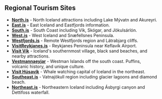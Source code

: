 ## Regional Tourism Sites

- **<a href="https://northiceland.is" target="_blank">North.is</a>** - North Iceland attractions including Lake Mývatn and Akureyri.
- **<a href="https://east.is" target="_blank">East.is</a>** - East Iceland and Eastfjords information.
- **<a href="https://south.is" target="_blank">South.is</a>** - South Coast including Vík, Skógar, and Jökulsárlón.
- **<a href="https://west.is" target="_blank">West.is</a>** - West Iceland and Snæfellsnes Peninsula.
- **<a href="https://westfjords.is" target="_blank">Westfjords.is</a>** - Remote Westfjords region and Látrabjarg cliffs.
- **<a href="https://visitreykjanes.is" target="_blank">VisitReykjanes.is</a>** - Reykjanes Peninsula near Keflavík Airport.
- **<a href="https://www.south.is/en/inspiration/destinations/vik" target="_blank">Visit Vík</a>** - Iceland's southernmost village, black sand beaches, and nearby attractions.
- **<a href="https://www.visitvestmannaeyjar.is/en" target="_blank">Vestmannaeyjar</a>** - Westman Islands off the south coast. Puffins, volcanic history, and unique culture.
- **<a href="https://www.visithusavik.is" target="_blank">Visit Húsavík</a>** - Whale watching capital of Iceland in the northeast.
- **<a href="https://www.southeast.is" target="_blank">Southeast.is</a>** - Vatnajökull region including glacier lagoons and diamond beach.
- **<a href="https://www.northeast.is" target="_blank">Northeast.is</a>** - Northeastern Iceland including Ásbyrgi canyon and Dettifoss waterfall.